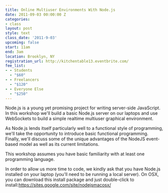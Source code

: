 ```yaml
---
title: Online Multiuser Environments With Node.js
date: 2011-09-03 00:00:00 Z
categories:
- class
layout: post
style: text
class_date: '2011-9-03'
upcoming: false
start: 11am
end: 3am
location: Brooklyn, NY
registration_url: http://kitchentable13.eventbrite.com/
fee_list:
- - Students
  - "$60"
- - Freelancers
  - "$120"
- - Everyone Else
  - "$250"
---
```


Node.js is a young yet promising project for writing server-side
JavaScript. In this workshop we'll build a basic Node.js server on our
laptops and use WebSockets to build a simple realtime multiuser
graphical environment.

As Node.js lends itself particularly well to a functional style of
programming, we'll take the opportunity to introduce basic functional
programming. Finally, we'll discuss some of the unique advantages of
the NodeJS event-based model as well as its current limitations.

This workshop assumes you have basic familiarity with at least one
programming language.

In order to allow us more time to code, we kindly ask that you have
Node.js installed on your laptop (you'll need to be running a local
server). On OSX, you can download this install package and just
double-click to install:<a
href="https://sites.google.com/site/nodejsmacosx/">https://sites.google.com/site/nodejsmacosx/</a>
